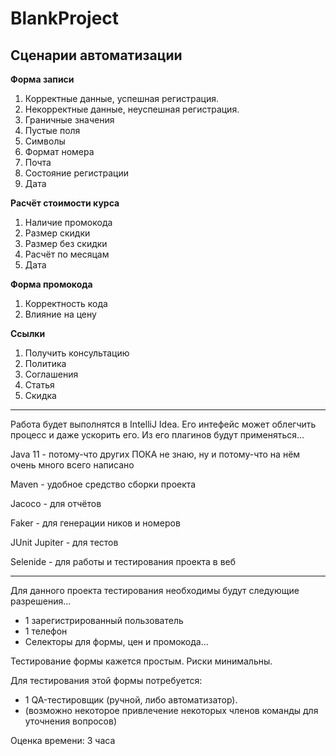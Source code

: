 # BlankProject

## Сценарии автоматизации

**Форма записи**
1. Корректные данные, успешная регистрация.
2. Некорректные данные, неуспешная регистрация.
3. Граничные значения
4. Пустые поля
5. Символы
6. Формат номера
7. Почта
8. Состояние регистрации
9. Дата

**Расчёт стоимости курса**
1. Наличие промокода
2. Размер скидки
3. Размер без скидки
4. Расчёт по месяцам
5. Дата

**Форма промокода**
1. Корректность кода
2. Влияние на цену

**Ссылки**
1. Получить консультацию
2. Политика
3. Соглашения
4. Статья
5. Скидка

-----------------------------------------------------------------------------------------------------------------

Работа будет выполнятся в IntelliJ Idea. Его интефейс может облегчить процесс и даже ускорить его.
Из его плагинов будут применяться...

Java 11 - потому-что других ПОКА не знаю, ну и потому-что на нём очень много всего написано

Maven - удобное средство сборки проекта

Jacoco - для отчётов

Faker - для генерации ников и номеров

JUnit Jupiter - для тестов

Selenide - для работы и тестирования проекта в веб

-----------------------------------------------------------------------------------------------------------------

Для данного проекта тестирования необходимы будут следующие разрешения...
- 1 зарегистрированный пользователь
- 1 телефон
- Селекторы для формы, цен и промокода...

Тестирование формы кажется простым. Риски минимальны.

Для тестирования этой формы потребуется:
- 1 QA-тестировщик (ручной, либо автоматизатор).
- (возможно некоторое привлечение некоторых членов команды для уточнения вопросов)

Оценка времени: 3 часа





